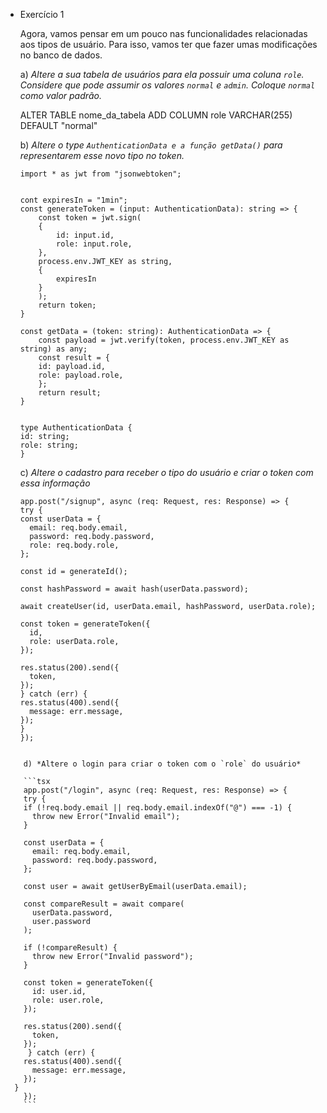 - Exercício 1
    
    Agora, vamos pensar em um pouco nas funcionalidades relacionadas aos tipos de usuário. Para isso, vamos ter que fazer umas modificações no banco de dados.
    
    a) *Altere a sua tabela de usuários para ela possuir uma coluna `role`. Considere que pode assumir os valores `normal`  e `admin`. Coloque `normal` como valor padrão.*
    

    ALTER TABLE nome_da_tabela ADD COLUMN role VARCHAR(255) DEFAULT "normal" 


    b) *Altere o type `AuthenticationData e a função getData()` para representarem esse novo tipo no token.*

    ```tsx
    import * as jwt from "jsonwebtoken";


    cont expiresIn = "1min";
    const generateToken = (input: AuthenticationData): string => {
        const token = jwt.sign(
        {
            id: input.id,
            role: input.role,
        },
        process.env.JWT_KEY as string,
        {
            expiresIn
        }
        );
        return token;
    }

    const getData = (token: string): AuthenticationData => {
        const payload = jwt.verify(token, process.env.JWT_KEY as string) as any;
        const result = {
        id: payload.id,
        role: payload.role,
        };
        return result;
    }


    type AuthenticationData {
    id: string;
    role: string;
    }

    ```

    c) *Altere o cadastro para receber o tipo do usuário e criar o token com essa informação*
    
    ```tsx
    app.post("/signup", async (req: Request, res: Response) => {
    try {
    const userData = {
      email: req.body.email,
      password: req.body.password,
      role: req.body.role,
    };

    const id = generateId();

    const hashPassword = await hash(userData.password);

    await createUser(id, userData.email, hashPassword, userData.role);

    const token = generateToken({
      id,
      role: userData.role,
    });

    res.status(200).send({
      token,
    });
    } catch (err) {
    res.status(400).send({
      message: err.message,
    });
    }
    });

```

    d) *Altere o login para criar o token com o `role` do usuário*

    ```tsx
    app.post("/login", async (req: Request, res: Response) => {
    try {
    if (!req.body.email || req.body.email.indexOf("@") === -1) {
      throw new Error("Invalid email");
    }

    const userData = {
      email: req.body.email,
      password: req.body.password,
    };

    const user = await getUserByEmail(userData.email);

    const compareResult = await compare(
      userData.password,
      user.password
    );

    if (!compareResult) {
      throw new Error("Invalid password");
    }

    const token = generateToken({
      id: user.id,
      role: user.role,
    });

    res.status(200).send({
      token,
    });
     } catch (err) {
    res.status(400).send({
      message: err.message,
    });
  }
    });
    ``` 